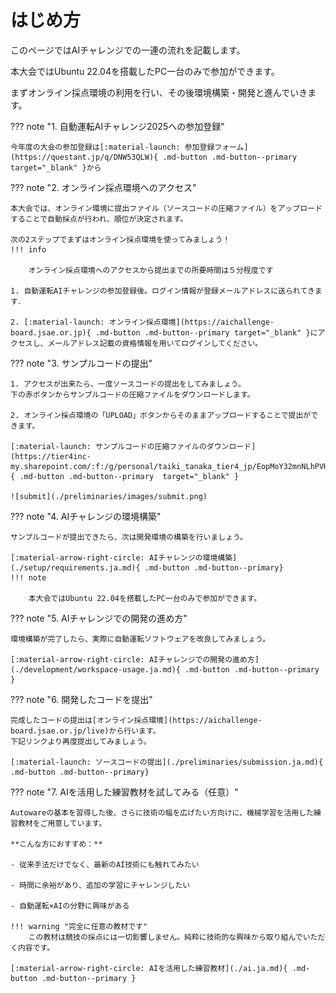 # はじめ方

このページではAIチャレンジでの一連の流れを記載します。

本大会ではUbuntu 22.04を搭載したPC一台のみで参加ができます。

まずオンライン採点環境の利用を行い、その後環境構築・開発と進んでいきます。

??? note  "1. 自動運転AIチャレンジ2025への参加登録"

    今年度の大会の参加登録は[:material-launch: 参加登録フォーム](https://questant.jp/q/DNW53QLW){ .md-button .md-button--primary target="_blank" }から

??? note  "2. オンライン採点環境へのアクセス"

    本大会では、オンライン環境に提出ファイル（ソースコードの圧縮ファイル）をアップロードすることで自動採点が行われ、順位が決定されます。

    次の2ステップでまずはオンライン採点環境を使ってみましょう！
    !!! info

        オンライン採点環境へのアクセスから提出までの所要時間は５分程度です

    1. 自動運転AIチャレンジの参加登録後。ログイン情報が登録メールアドレスに送られてきます．

    2. [:material-launch: オンライン採点環境](https://aichallenge-board.jsae.or.jp){ .md-button .md-button--primary target="_blank" }にアクセスし、メールアドレス記載の資格情報を用いてログインしてください。

??? note  "3. サンプルコードの提出"

    1. アクセスが出来たら、一度ソースコードの提出をしてみましょう。
    下の赤ボタンからサンプルコードの圧縮ファイルをダウンロードします。

    2. オンライン採点環境の「UPLOAD」ボタンからそのままアップロードすることで提出ができます。

    [:material-launch: サンプルコードの圧縮ファイルのダウンロード](https://tier4inc-my.sharepoint.com/:f:/g/personal/taiki_tanaka_tier4_jp/EopMoY32mnNLhPVHWZkkow4B4aNBsc0aygEdqNPsmm_J8g){ .md-button .md-button--primary  target="_blank" }

    ![submit](./preliminaries/images/submit.png)

??? note  "4. AIチャレンジの環境構築"

    サンプルコードが提出できたら、次は開発環境の構築を行いましょう。

    [:material-arrow-right-circle: AIチャレンジの環境構築](./setup/requirements.ja.md){ .md-button .md-button--primary}
    !!! note

        本大会ではUbuntu 22.04を搭載したPC一台のみで参加ができます。

??? note  "5. AIチャレンジでの開発の進め方"

    環境構築が完了したら、実際に自動運転ソフトウェアを改良してみましょう。

    [:material-arrow-right-circle: AIチャレンジでの開発の進め方](./development/workspace-usage.ja.md){ .md-button .md-button--primary }

??? note  "6. 開発したコードを提出"

    完成したコードの提出は[オンライン採点環境](https://aichallenge-board.jsae.or.jp/live)から行います。
    下記リンクより再度提出してみましょう。

    [:material-launch: ソースコードの提出](./preliminaries/submission.ja.md){ .md-button .md-button--primary}

??? note  "7. AIを活用した練習教材を試してみる（任意）"

    Autowareの基本を習得した後、さらに技術の幅を広げたい方向けに、機械学習を活用した練習教材をご用意しています。

    **こんな方におすすめ：**

    - 従来手法だけでなく、最新のAI技術にも触れてみたい

    - 時間に余裕があり、追加の学習にチャレンジしたい

    - 自動運転×AIの分野に興味がある

    !!! warning "完全に任意の教材です"
        この教材は競技の採点には一切影響しません。純粋に技術的な興味から取り組んでいただく内容です。

    [:material-arrow-right-circle: AIを活用した練習教材](./ai.ja.md){ .md-button .md-button--primary }
